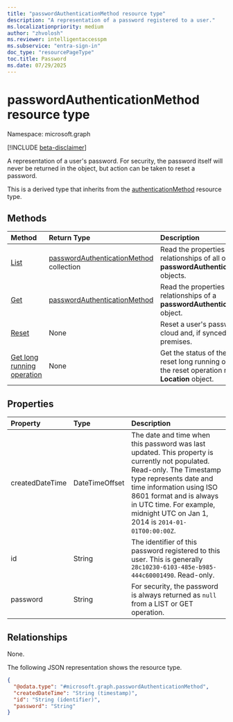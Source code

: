 ```yaml
---
title: "passwordAuthenticationMethod resource type"
description: "A representation of a password registered to a user."
ms.localizationpriority: medium
author: "zhvolosh"
ms.reviewer: intelligentaccesspm
ms.subservice: "entra-sign-in"
doc_type: "resourcePageType"
toc.title: Password
ms.date: 07/29/2025
---
```


# passwordAuthenticationMethod resource type

Namespace: microsoft.graph

[!INCLUDE [beta-disclaimer](../../includes/beta-disclaimer.md)]

A representation of a user's password. For security, the password itself will never be returned in the object, but action can be taken to reset a password.

This is a derived type that inherits from the [authenticationMethod](authenticationmethod.md) resource type.

## Methods

| Method       | Return Type | Description |
|:-------------|:------------|:------------|
|[List](../api/authentication-list-passwordmethods.md) | [passwordAuthenticationMethod](passwordauthenticationmethod.md) collection | Read the properties and relationships of all of this user's **passwordAuthenticationMethod** objects. |
|[Get](../api/passwordauthenticationmethod-get.md) | [passwordAuthenticationMethod](passwordauthenticationmethod.md) | Read the properties and relationships of a **passwordAuthenticationMethod** object. |
|[Reset](../api/authenticationmethod-resetpassword.md)|None|Reset a user's password in the cloud and, if synced, on-premises.|
|[Get long running operation](../api/longrunningoperation-get.md)|None|Get the status of the password reset long running operation if the reset operation returned a **Location** object.|

## Properties

| Property     | Type        | Description |
|:-------------|:------------|:------------|
|createdDateTime|DateTimeOffset|The date and time when this password was last updated. This property is currently not populated. Read-only. The Timestamp type represents date and time information using ISO 8601 format and is always in UTC time. For example, midnight UTC on Jan 1, 2014 is `2014-01-01T00:00:00Z`.|
|id|String| The identifier of this password registered to this user. This is generally `28c10230-6103-485e-b985-444c60001490`. Read-only.|
|password|String|For security, the password is always returned as `null` from a LIST or GET operation.|

## Relationships

None.

The following JSON representation shows the resource type.

<!-- {
  "blockType": "resource",
  "optionalProperties": [

  ],
  "@odata.type": "microsoft.graph.passwordAuthenticationMethod",
  "keyProperty": "id"
}-->

```json
{
  "@odata.type": "#microsoft.graph.passwordAuthenticationMethod",
  "createdDateTime": "String (timestamp)",
  "id": "String (identifier)",
  "password": "String"
}
```

<!-- uuid: 16cd6b66-4b1a-43a1-adaf-3a886856ed98
2019-02-04 14:57:30 UTC -->
<!-- {
  "type": "#page.annotation",
  "description": "passwordAuthenticationMethod resource",
  "keywords": "",
  "section": "documentation",
  "tocPath": ""
}-->


